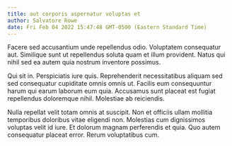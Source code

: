 ```yaml
---
title: aut corporis aspernatur voluptas et
author: Salvatore Rowe
date: Fri Feb 04 2022 15:47:48 GMT-0500 (Eastern Standard Time)
---
```

Facere sed accusantium unde repellendus odio. Voluptatem consequatur aut. Similique sunt ut repellendus soluta quam et illum provident. Natus qui nihil sed ea autem quia nostrum inventore possimus.

 Qui sit in. Perspiciatis iure quis. Reprehenderit necessitatibus aliquam sed sed consequatur cupiditate omnis omnis ut. Facilis eum consequuntur harum qui earum laborum eum quia. Accusamus sunt placeat est fugiat repellendus doloremque nihil. Molestiae ab reiciendis.

 Nulla repellat velit totam omnis at suscipit. Non et officiis ullam mollitia temporibus doloribus vitae eligendi non. Molestias cum dignissimos voluptas velit id iure. Et dolorum magnam perferendis et quia. Quo autem consequatur placeat error. Rerum voluptatibus cum.